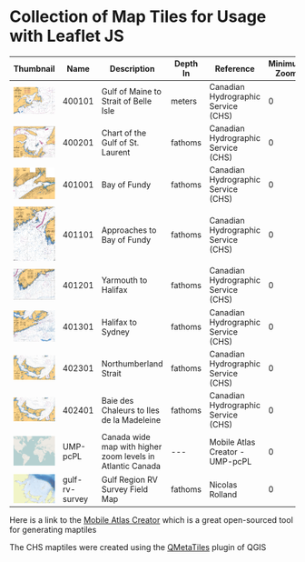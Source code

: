 # Collection of Map Tiles for Usage with Leaflet JS

Thumbnail | Name | Description | Depth In|Reference |  Minimum Zoom | Maximum Zoom  | Start Zoom | Start Latitude | Start Longitude
--- | --- | --- | --- | --- | --- | --- | --- | --- | ---
![thumbnail](/thumbnails/400101.png?raw=true) | 400101 | Gulf of Maine to Strait of Belle Isle | meters| Canadian Hydrographic Service (CHS)|  0 | 13  | 5 | 48.02 | -58.32
![thumbnail](/thumbnails/400201.png?raw=true) | 400201 | Chart of the Gulf of St. Laurent | fathoms| Canadian Hydrographic Service (CHS)|  0 | 13  | 7 | 47 | -62.4
![thumbnail](/thumbnails/401001.png?raw=true) | 401001 | Bay of Fundy | fathoms| Canadian Hydrographic Service (CHS)|  0 | 13  | 8 | 45.3 | -64.96
![thumbnail](/thumbnails/401101.png?raw=true) | 401101 | Approaches to Bay of Fundy | fathoms| Canadian Hydrographic Service (CHS)|  0 | 13  | 8 | 43.78 | -66.95
![thumbnail](/thumbnails/401201.png?raw=true) | 401201 | Yarmouth to Halifax| fathoms | Canadian Hydrographic Service (CHS)| 0 | 13  | 8 | 43.67 | -64.57
![thumbnail](/thumbnails/401301.png?raw=true) | 401301 | Halifax to Sydney | fathoms| Canadian Hydrographic Service (CHS)| 0 | 13  | 8 | 45.11 | -61.41
![thumbnail](/thumbnails/402301.png?raw=true) | 402301 | Northumberland Strait | fathoms| Canadian Hydrographic Service (CHS)| 0 | 13  | 8 | 46.5 | -63.03
![thumbnail](/thumbnails/402301.png?raw=true) | 402401 | Baie des Chaleurs to Iles de la Madeleine | fathoms| Canadian Hydrographic Service (CHS)| 0 | 13  | 8 | 48.17 | -63.65
![thumbnail](/thumbnails/UMP-pcPL.png?raw=true) | UMP-pcPL | Canada wide map with higher zoom levels in Atlantic Canada | --- | Mobile Atlas Creator - UMP-pcPL| 0 | 12  | 3 | 49.9 | -101.74
![thumbnail](/thumbnails/rv_survey.png?raw=true) | gulf-rv-survey | Gulf Region RV Survey Field Map | fathoms | Nicolas Rolland| 0 | 13  | 7 | 47.61 | -63.33



Here is a link to the [Mobile Atlas Creator](https://mobac.sourceforge.io/) which is a great open-sourced tool for generating maptiles

The CHS maptiles were created using the [QMetaTiles](https://plugins.qgis.org/plugins/QMetaTiles/) plugin of QGIS